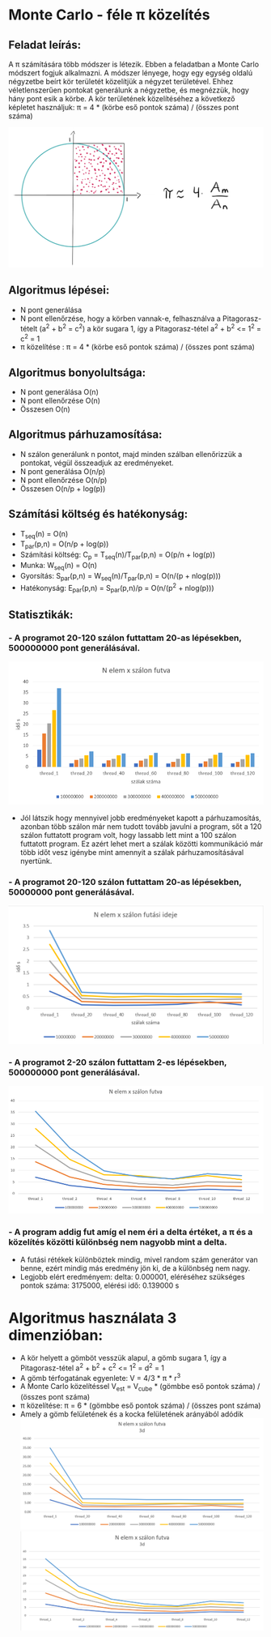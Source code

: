 # Monte Carlo - féle π közelítés
## Feladat leírás:
A π számítására több módszer is létezik. Ebben a feladatban a Monte Carlo
módszert fogjuk alkalmazni. A módszer lényege, hogy egy egység oldalú négyzetbe beírt kör
területét közelítjük a négyzet területével. Ehhez véletlenszerűen pontokat
generálunk a négyzetbe, és megnézzük, hogy hány pont esik a körbe. A kör
területének közelítéséhez a következő képletet használjuk:
π = 4 * (körbe eső pontok száma) / (összes pont száma)

![monte carlo π közelítés](./picture/monteCarlo.png)

## Algoritmus lépései:
- N pont generálása
- N pont ellenőrzése, hogy a körben vannak-e, felhasználva a Pitagorasz-tételt (a<sup>2</sup> + b<sup>2</sup> = c<sup>2</sup>) a kör sugara 1, így a Pitagorasz-tétel a<sup>2</sup> + b<sup>2</sup> <= 1<sup>2</sup> = c<sup>2</sup> = 1
- π közelítése : π = 4 * (körbe eső pontok száma) / (összes pont száma)

## Algoritmus bonyolultsága:
- N pont generálása O(n)
- N pont ellenőrzése O(n)
- Összesen O(n)

## Algoritmus párhuzamosítása:
- N szálon generálunk n pontot, majd minden szálban ellenőrizzük a pontokat, végül összeadjuk az eredményeket.
- N pont generálása O(n/p)
- N pont ellenőrzése O(n/p)
- Összesen O(n/p + log(p))


## Számítási költség és hatékonyság:
- T<sub>seq</sub>(n) = O(n)
- T<sub>par</sub>(p,n) = O(n/p + log(p))
- Számítási költség: C<sub>p</sub> = T<sub>seq</sub>(n)/T<sub>par</sub>(p,n) = O(p/n + log(p))
- Munka: W<sub>seq</sub>(n) = O(n)
- Gyorsítás: S<sub>par</sub>(p,n) = W<sub>seq</sub>(n)/T<sub>par</sub>(p,n) = O(n/(p + nlog(p)))
- Hatékonyság: E<sub>par</sub>(p,n) = S<sub>par</sub>(p,n)/p = O(n/(p<sup>2</sup> + nlog(p)))

## Statisztikák:
### - A programot 20-120 szálon futtattam 20-as lépésekben, 500000000 pont generálásával.
![eredmény](./picture/result_2d_2.png)
- Jól látszik hogy mennyivel jobb eredményeket kapott a párhuzamosítás, azonban több szálon már nem tudott tovább javulni a program, sőt a 120 szálon futtatott program volt, hogy lassabb lett mint a 100 szálon futtatott program. Ez azért lehet mert a szálak közötti kommunikáció már több időt vesz igénybe mint amennyit a szálak párhuzamosításával nyertünk.
### - A programot 20-120 szálon futtattam 20-as lépésekben, 50000000 pont generálásával.
![eredmény](./picture/result_2d_1.png)
### - A programot 2-20 szálon futtattam 2-es lépésekben, 500000000 pont generálásával.
![eredmény](./picture/result_2d_3.png)
### - A program addig fut amíg el nem éri a delta értéket, a π és a közelítés közötti különbség nem nagyobb mint a delta.
- A futási rétékek különböztek mindig, mivel random szám generátor van benne, ezért mindig más eredmény jön ki, de a különbség nem nagy.
- Legjobb elért eredményem: delta: 0.000001, eléréséhez szükséges pontok száma: 3175000, elérési idő: 0.139000 s

# Algoritmus használata 3 dimenzióban:
- A kör helyett a gömböt vesszük alapul, a gömb sugara 1, így a Pitagorasz-tétel a<sup>2</sup> + b<sup>2</sup> + c<sup>2</sup> <= 1<sup>2</sup> = d<sup>2</sup> = 1
- A gömb térfogatának egyenlete: V = 4/3 * π * r<sup>3</sup>
- A Monte Carlo közelítéssel V<sub>est</sub> = V<sub>cube</sub> * (gömbbe eső pontok száma) / (összes pont száma)
- π közelítése: π = 6 * (gömbbe eső pontok száma) / (összes pont száma)
- Amely a gömb felületének és a kocka felületének arányából adódik
![eredmény](./picture/result_3d.png)
![eredmény](./picture/result_3d_2.png)

